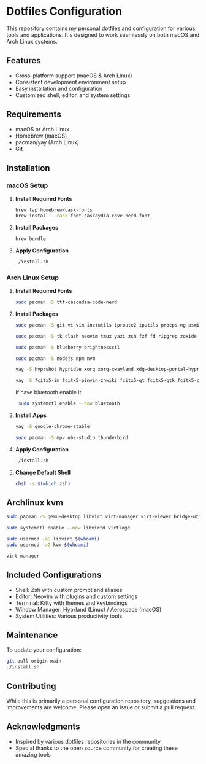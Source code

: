 # Dotfiles Configuration

This repository contains my personal dotfiles and configuration for various tools and applications. It's designed to work seamlessly on both macOS and Arch Linux systems.

## Features

- Cross-platform support (macOS & Arch Linux)
- Consistent development environment setup
- Easy installation and configuration
- Customized shell, editor, and system settings

## Requirements

- macOS or Arch Linux
- Homebrew (macOS)
- pacman/yay (Arch Linux)
- Git

## Installation

### macOS Setup

1. **Install Required Fonts**

   ```bash
   brew tap homebrew/cask-fonts
   brew install --cask font-caskaydia-cove-nerd-font
   ```

2. **Install Packages**

   ```bash
   brew bundle
   ```

3. **Apply Configuration**
   ```bash
   ./install.sh
   ```

### Arch Linux Setup

1. **Install Required Fonts**

   ```bash
   sudo pacman -S ttf-cascadia-code-nerd
   ```

2. **Install Packages**

   ```bash
   sudo pacman -S git vi vim inetutils iproute2 iputils procps-ng psmisc sysfsutils which wget unzip mtr traceroute dnsutils lsb-release ca-certificates bash-completion logrotate openssh less rsync sdl2_ttf sdl2_image pipewire-pulse
   ```

   ```bash
   sudo pacman -S tk clash neovim tmux yazi zsh fzf fd ripgrep zoxide keyd btop cliphist hyprpaper hyprlock hyprland-qtutils rofi rofi-emoji waybar pavucontrol imagemagick uv
   ```

   ```bash
   sudo pacman -S blueberry brightnessctl
   ```

   ```bash
   sudo pacman -S nodejs npm nvm
   ```

   ```bash
   yay -S hyprshot hypridle xorg xorg-xwayland xdg-desktop-portal-hyprland xdg-desktop-portal-gtk polkit-kde-agent qt5-wayland qt6-wayland qt5ct qt6ct nwg-look udiskie sshs
   ```

   ```bash
   yay -S fcitx5-im fcitx5-pinyin-zhwiki fcitx5-qt fcitx5-gtk fcitx5-chinese-addons
   ```

   If have bluetooth enable it

   ```bash
    sudo systemctl enable --now bluetooth
   ```

3. **Install Apps**

   ```bash
   yay -S google-chrome-stable
   ```

   ```bash
   sudo pacman -S mpv obs-studio thunderbird

   ```

4. **Apply Configuration**

   ```bash
   ./install.sh
   ```

5. **Change Default Shell**

   ```bash
   chsh -s $(which zsh)
   ```

## Archlinux kvm

```bash
sudo pacman -S qemu-desktop libvirt virt-manager virt-viewer bridge-utils dmidecode dnsmasq
```

```bash
sudo systemctl enable --now libvirtd virtlogd
```

```bash
sudo usermod -aG libvirt $(whoami)
sudo usermod -aG kvm $(whoami)
```

```bash
virt-manager
```

## Included Configurations

- Shell: Zsh with custom prompt and aliases
- Editor: Neovim with plugins and custom settings
- Terminal: Kitty with themes and keybindings
- Window Manager: Hyprland (Linux) / Aerospace (macOS)
- System Utilities: Various productivity tools

## Maintenance

To update your configuration:

```bash
git pull origin main
./install.sh
```

## Contributing

While this is primarily a personal configuration repository, suggestions and improvements are welcome. Please open an issue or submit a pull request.

## Acknowledgments

- Inspired by various dotfiles repositories in the community
- Special thanks to the open source community for creating these amazing tools
